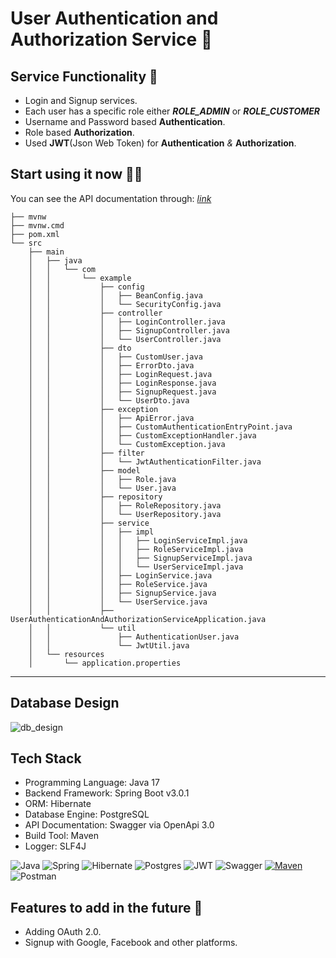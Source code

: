 # User Authentication and Authorization Service 🚀

## **Service Functionality 🧠**

- Login and Signup services.
- Each user has a specific role either ***ROLE_ADMIN*** or ***ROLE_CUSTOMER***
- Username and Password based **Authentication**.
- Role based **Authorization**.
- Used **JWT**(Json Web Token) for **Authentication** *&* **Authorization**.

## **Start using it now** 🚀🚀
You can see the API documentation through: [*link*](http://localhost:8080/swagger-ui/index.html)


```
├── mvnw
├── mvnw.cmd
├── pom.xml
└── src
    ├── main
    │   ├── java
    │   │   └── com
    │   │       └── example
    │   │           ├── config
    │   │           │   ├── BeanConfig.java
    │   │           │   └── SecurityConfig.java
    │   │           ├── controller
    │   │           │   ├── LoginController.java
    │   │           │   ├── SignupController.java
    │   │           │   └── UserController.java
    │   │           ├── dto
    │   │           │   ├── CustomUser.java
    │   │           │   ├── ErrorDto.java
    │   │           │   ├── LoginRequest.java
    │   │           │   ├── LoginResponse.java
    │   │           │   ├── SignupRequest.java
    │   │           │   └── UserDto.java
    │   │           ├── exception
    │   │           │   ├── ApiError.java
    │   │           │   ├── CustomAuthenticationEntryPoint.java
    │   │           │   ├── CustomExceptionHandler.java
    │   │           │   └── CustomException.java
    │   │           ├── filter
    │   │           │   └── JwtAuthenticationFilter.java
    │   │           ├── model
    │   │           │   ├── Role.java
    │   │           │   └── User.java
    │   │           ├── repository
    │   │           │   ├── RoleRepository.java
    │   │           │   └── UserRepository.java
    │   │           ├── service
    │   │           │   ├── impl
    │   │           │   │   ├── LoginServiceImpl.java
    │   │           │   │   ├── RoleServiceImpl.java
    │   │           │   │   ├── SignupServiceImpl.java
    │   │           │   │   └── UserServiceImpl.java
    │   │           │   ├── LoginService.java
    │   │           │   ├── RoleService.java
    │   │           │   ├── SignupService.java
    │   │           │   └── UserService.java
    │   │           ├── UserAuthenticationAndAuthorizationServiceApplication.java
    │   │           └── util
    │   │               ├── AuthenticationUser.java
    │   │               └── JwtUtil.java
    │   └── resources
    │       └── application.properties
```

---
## **Database Design**
![db_design](https://user-images.githubusercontent.com/58389695/227189157-812f7b71-b540-473a-b215-65fdfb4903dd.PNG)

## **Tech Stack**
- Programming Language: Java 17
- Backend Framework: Spring Boot v3.0.1
- ORM: Hibernate 
- Database Engine: PostgreSQL
- API Documentation: Swagger via OpenApi 3.0
- Build Tool: Maven
- Logger: SLF4J


![Java](https://img.shields.io/badge/java-%23ED8B00.svg?style=for-the-badge&logo=java&logoColor=white)
![Spring](https://img.shields.io/badge/spring-%236DB33F.svg?style=for-the-badge&logo=spring&logoColor=white)
![Hibernate](https://img.shields.io/badge/Hibernate-59666C?style=for-the-badge&logo=Hibernate&logoColor=white)
![Postgres](https://img.shields.io/badge/postgres-%23316192.svg?style=for-the-badge&logo=postgresql&logoColor=white)
![JWT](https://img.shields.io/badge/JWT-black?style=for-the-badge&logo=JSON%20web%20tokens)
![Swagger](https://img.shields.io/badge/-Swagger-%23Clojure?style=for-the-badge&logo=swagger&logoColor=white)
[![Maven](https://badgen.net/badge/icon/maven?icon=maven&label)](https://https://maven.apache.org/)
![Postman](https://img.shields.io/badge/Postman-FF6C37?style=for-the-badge&logo=postman&logoColor=white)


## **Features to add in the future** 🚀
- Adding OAuth 2.0.
- Signup with Google, Facebook and other platforms.
